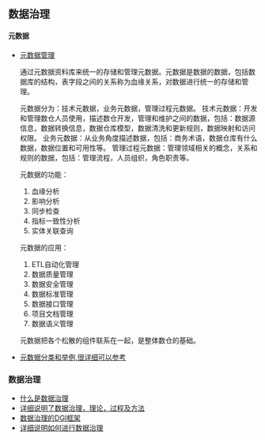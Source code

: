 ## 数据治理

#### 元数据

- [元数据管理](https://www.jianshu.com/p/9635ecebf61e)

    通过元数据资料库来统一的存储和管理元数据。元数据是数据的数据，包括数据库的结构，表字段之间的关系称为血缘关系，对数据进行统一的存储和管理。

    元数据分为：技术元数据，业务元数据，管理过程元数据。
    技术元数据：开发和管理数仓人员使用，描述数仓开发，管理和维护之间的数据，包括：数据源信息，数据转换信息，数据仓库模型，数据清洗和更新规则，数据映射和访问权限。
    业务元数据：从业务角度描述数据，包括：商务术语，数据仓库有什么数据，数据位置和可用性等。
    管理过程元数据：管理领域相关的概念，关系和规则的数据，包括：管理流程，人员组织，角色职责等。

    元数据的功能：
    1. 血缘分析
    2. 影响分析
    3. 同步检查
    4. 指标一致性分析
    5. 实体关联查询

    元数据的应用：
    1. ETL自动化管理
    2. 数据质量管理
    3. 数据安全管理
    4. 数据标准管理
    5. 数据接口管理
    6. 项目文档管理
    7. 数据语义管理

    元数据把各个松散的组件联系在一起，是整体数仓的基础。

- [元数据分类和举例,很详细可以参考](https://blog.csdn.net/data2006/article/details/107090362)
  
### 数据治理

- [什么是数据治理](http://www.woshipm.com/data-analysis/3538477.html)
- [详细说明了数据治理，理论，过程及方法](https://cloud.tencent.com/developer/article/1131459)
- [数据治理的DGI框架](https://www.zhihu.com/question/23572197)
- [详细说明如何进行数据治理](https://blog.csdn.net/cqacry2798/article/details/83445593)
